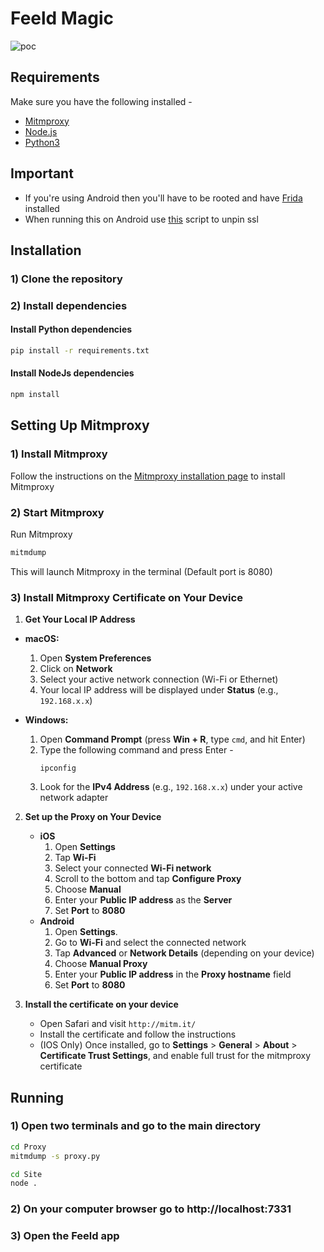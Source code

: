 # Feeld Magic

![poc](https://i.imgur.com/QOKnWhB.jpeg)

## Requirements

Make sure you have the following installed -

- [Mitmproxy](https://mitmproxy.org/)
- [Node.js](https://nodejs.org/)
- [Python3](https://www.python.org/)

## Important
- If you're using Android then you'll have to be rooted and have [Frida](https://frida.re/) installed
- When running this on Android use [this](https://github.com/feeldghost/Feeld-Magic/blob/main/Frida/unpin.js) script to unpin ssl

## Installation

### 1) Clone the repository

### 2) Install dependencies

#### Install Python dependencies

```bash
pip install -r requirements.txt
```

#### Install NodeJs dependencies

```bash
npm install
```

## Setting Up Mitmproxy

### 1) Install Mitmproxy

Follow the instructions on the [Mitmproxy installation page](https://docs.mitmproxy.org/stable/howto-install/) to install Mitmproxy

### 2) Start Mitmproxy

Run Mitmproxy

```bash
mitmdump
```

This will launch Mitmproxy in the terminal (Default port is 8080)

### 3) Install Mitmproxy Certificate on Your Device

1) **Get Your Local IP Address**
  - **macOS:**
    1) Open **System Preferences**
    2) Click on **Network**
    3) Select your active network connection (Wi-Fi or Ethernet)
    4) Your local IP address will be displayed under **Status** (e.g., `192.168.x.x`)

  - **Windows:**
    1) Open **Command Prompt** (press **Win + R**, type `cmd`, and hit Enter)
    2) Type the following command and press Enter -
       ```
       ipconfig
       ```
    3) Look for the **IPv4 Address** (e.g., `192.168.x.x`) under your active network adapter

2) **Set up the Proxy on Your Device**
   - **iOS**
     1) Open **Settings**
     2) Tap **Wi-Fi**
     3) Select your connected **Wi-Fi network**
     4) Scroll to the bottom and tap **Configure Proxy**
     5) Choose **Manual**
     6) Enter your **Public IP address** as the **Server**
     7) Set **Port** to **8080**
   - **Android**
     1) Open **Settings**.
     2) Go to **Wi-Fi** and select the connected network
     3) Tap **Advanced** or **Network Details** (depending on your device)
     4) Choose **Manual Proxy**
     5) Enter your **Public IP address** in the **Proxy hostname** field
     6) Set **Port** to **8080**

3) **Install the certificate on your device**
   - Open Safari and visit `http://mitm.it/`
   - Install the certificate and follow the instructions
   - (IOS Only) Once installed, go to **Settings** > **General** > **About** > **Certificate Trust Settings**, and enable full trust for the mitmproxy certificate

## Running

### 1) Open two terminals and go to the main directory

```bash
cd Proxy
mitmdump -s proxy.py
```

```bash
cd Site
node .
```

### 2) On your computer browser go to http://localhost:7331

### 3) Open the Feeld app
